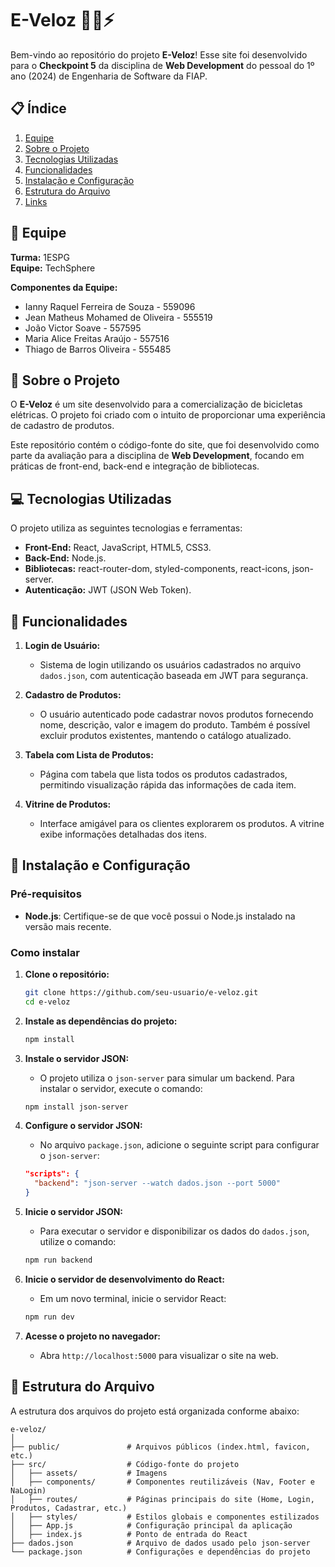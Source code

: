 # E-Veloz 🚴‍♂️⚡

Bem-vindo ao repositório do projeto **E-Veloz**! Esse site foi desenvolvido para o **Checkpoint 5** da disciplina de **Web Development** do pessoal do 1º ano (2024) de Engenharia de Software da FIAP.

## 📋 Índice

1. [Equipe](#equipe)
2. [Sobre o Projeto](#sobre-o-projeto)
3. [Tecnologias Utilizadas](#tecnologias-utilizadas)
4. [Funcionalidades](#funcionalidades)
5. [Instalação e Configuração](#instalação-e-configuração)
6. [Estrutura do Arquivo](#estrutura-do-arquivo)
7. [Links](#links)

## 👥 Equipe

**Turma:** 1ESPG  
**Equipe:** TechSphere  

**Componentes da Equipe:**
- Ianny Raquel Ferreira de Souza - 559096
- Jean Matheus Mohamed de Oliveira - 555519
- João Victor Soave - 557595
- Maria Alice Freitas Araújo - 557516
- Thiago de Barros Oliveira - 555485

## 📖 Sobre o Projeto

O **E-Veloz** é um site desenvolvido para a comercialização de bicicletas elétricas. O projeto foi criado com o intuito de proporcionar uma experiência de cadastro de produtos.

Este repositório contém o código-fonte do site, que foi desenvolvido como parte da avaliação para a disciplina de **Web Development**, focando em práticas de front-end, back-end e integração de bibliotecas.

## 💻 Tecnologias Utilizadas

O projeto utiliza as seguintes tecnologias e ferramentas:

- **Front-End:** React, JavaScript, HTML5, CSS3.
- **Back-End:** Node.js.
- **Bibliotecas:** react-router-dom, styled-components, react-icons, json-server.
- **Autenticação:** JWT (JSON Web Token).

## 🌟 Funcionalidades

1. **Login de Usuário:**
   - Sistema de login utilizando os usuários cadastrados no arquivo `dados.json`, com autenticação baseada em JWT para segurança.

2. **Cadastro de Produtos:**
   - O usuário autenticado pode cadastrar novos produtos fornecendo nome, descrição, valor e imagem do produto. Também é possível excluir produtos existentes, mantendo o catálogo atualizado.

3. **Tabela com Lista de Produtos:**
   - Página com tabela que lista todos os produtos cadastrados, permitindo visualização rápida das informações de cada item.

4. **Vitrine de Produtos:**
   - Interface amigável para os clientes explorarem os produtos. A vitrine exibe informações detalhadas dos itens.

## 🔧 Instalação e Configuração

### Pré-requisitos

- **Node.js**: Certifique-se de que você possui o Node.js instalado na versão mais recente.

### Como instalar

1. **Clone o repositório:**
   ```bash
   git clone https://github.com/seu-usuario/e-veloz.git
   cd e-veloz
   ```

2. **Instale as dependências do projeto:**
   ```bash
   npm install
   ```

3. **Instale o servidor JSON:**
   - O projeto utiliza o `json-server` para simular um backend. Para instalar o servidor, execute o comando:
   ```bash
   npm install json-server
   ```

4. **Configure o servidor JSON:**
   - No arquivo `package.json`, adicione o seguinte script para configurar o `json-server`:

   ```json
   "scripts": {
     "backend": "json-server --watch dados.json --port 5000"
   }
   ```

5. **Inicie o servidor JSON:**
   - Para executar o servidor e disponibilizar os dados do `dados.json`, utilize o comando:
   ```bash
   npm run backend
   ```

6. **Inicie o servidor de desenvolvimento do React:**
   - Em um novo terminal, inicie o servidor React:
   ```bash
   npm run dev
   ```
   
7. **Acesse o projeto no navegador:**
   - Abra `http://localhost:5000` para visualizar o site na web.

## 📂 Estrutura do Arquivo

A estrutura dos arquivos do projeto está organizada conforme abaixo:

```
e-veloz/
│
├── public/               # Arquivos públicos (index.html, favicon, etc.)
├── src/                  # Código-fonte do projeto
│   ├── assets/           # Imagens
│   ├── components/       # Componentes reutilizáveis (Nav, Footer e NaLogin)
│   ├── routes/           # Páginas principais do site (Home, Login, Produtos, Cadastrar, etc.)
│   ├── styles/           # Estilos globais e componentes estilizados
│   ├── App.js            # Configuração principal da aplicação
│   ├── index.js          # Ponto de entrada do React
├── dados.json            # Arquivo de dados usado pelo json-server
└── package.json          # Configurações e dependências do projeto
```
